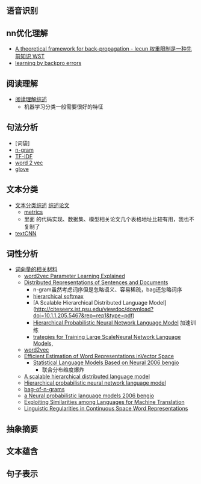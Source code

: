 
## 语音识别
## nn优化理解
- [A theoretical framework for back-propagation - lecun 权重限制是一种先前知识 WST](http://citeseerx.ist.psu.edu/viewdoc/download?doi=10.1.1.28.5453&rep=rep1&type=pdf)
- [learning by backpro errors]()
## 阅读理解
- [阅读理解综述](https://blog.csdn.net/stay_foolish12/article/details/91049154?)
  - 机器学习分类一般需要很好的特征 
## 句法分析
- [词袋] 
- [n-gram](https://www.zhihu.com/search?type=content&q=N-GRAM)
- [TF-IDF](https://www.zhihu.com/search?type=content&q=TF-IDF) 
- [word 2 vec](https://arxiv.org/pdf/1301.3781.pdf%C3%AC%E2%80%94%20%C3%AC%E2%80%9E%C5%93)
- [glove](https://aclanthology.org/D14-1162.pdf)
## 文本分类
- [文本分类综述](https://www.zhihu.com/question/27529154/answer/1643865710) [综述论文](https://arxiv.org/pdf/2008.00364v2.pdf)
  - [metrics](https://blog.csdn.net/sinat_28576553/article/details/80258619) 
  - 里面 的代码实现、数据集、模型相关论文几个表格地址比较有用，我也不复制了
- [textCNN](http://www.arxiv.org/pdf/1408.5882.pdf)
## 词性分析
- [词向量的相关材料](https://www.zhihu.com/search?type=content&q=%E8%AF%8D%E5%90%91%E9%87%8F)
  - [word2vec Parameter Learning Explained](http://cs.kangwon.ac.kr/~leeck/NLP2/arxiv14_word2vec_parameter_learning_explained.pdf) 
  - [Distributed Representations of Sentences and Documents](http://proceedings.mlr.press/v32/le14.pdf)
    - n-gram虽然考虑词序但是忽略语义、容易稀疏，bag还忽略词序 
    - [hierarchical softmax ](http://proceedings.mlr.press/r5/morin05a/morin05a.pdf)
    - [A Scalable Hierarchical Distributed Language Model] (http://citeseerx.ist.psu.edu/viewdoc/download?doi=10.1.1.205.5467&rep=rep1&type=pdf)
    - [Hierarchical Probabilistic Neural Network Language Model](http://proceedings.mlr.press/r5/morin05a/morin05a.pdf) 加速训练
    - [trategies for Training Large ScaleNeural Network Language Models,](http://www.fit.vutbr.cz/~imikolov/rnnlm/asru_large_v4.pdf)
  - [word2vec](https://code.google.com/archive/p/word2vec/)
  - [Efficient Estimation of Word Representations inVector Space ](https://www.researchgate.net/publication/234131319_Efficient_Estimation_of_Word_Representations_in_Vector_Space)
    - [Statistical Language Models Based on Neural 2006 bengio](http://www.fit.vutbr.cz/~imikolov/rnnlm/google.pdf)
      - 联合分布维度爆炸 
  - [A scalable hierarchical distributed language model](http://citeseerx.ist.psu.edu/viewdoc/download?doi=10.1.1.205.5467&rep=rep1&type=pdf)
  - [Hierarchical probabilistic neural network language model](http://proceedings.mlr.press/r5/morin05a/morin05a.pdf)
  - [bag-of-n-grams](https://www.tandfonline.com/doi/pdf/10.1080/00437956.1954.11659520)
  - [a Neural probabilistic language models 2006 bengio](https://www.jmlr.org/papers/volume3/tmp/bengio03a.pdf)
  - [Exploiting Similarities among Languages for Machine Translation](https://asset-pdf.scinapse.io/prod/2126725946/2126725946.pdf)
  - [Linguistic Regularities in Continuous Space Word Representations](https://aclanthology.org/N13-1090.pdf)
## 抽象摘要
## 文本蕴含
## 句子表示
